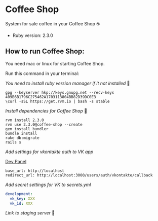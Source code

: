 # Coffee Shop

System for sale coffee in your Coffee Shop :coffee:

* Ruby version: 2.3.0

## How to run Coffee Shop: 

You need mac or linux for starting Coffee Shop.

Run this command in your terminal:

_You need to install ruby version manager if it not installed_ :rocket:
```shell
gpg --keyserver hkp://keys.gnupg.net --recv-keys 409B6B1796C275462A1703113804BB82D39DC0E3
\curl -sSL https://get.rvm.io | bash -s stable
```

_Install dependencies for Coffee Shop_ :ice_cream:
```shell
rvm install 2.3.0
rvm use 2.3.0@coffee-shop --create
gem install bundler
bundle install
rake db:migrate
rails s
```

_Add settings for vkontakte auth to VK app_

[Dev Panel](https://vk.com/apps?act=manage)

```
base_url: http://localhost
redirect_url: http://localhost:3000/users/auth/vkontakte/callback
```

_Add secret settings for VK to secrets.yml_

```yml
development:
  vk_key: XXX
  vk_id: XXX
```

_Link to staging server_ :herb:
